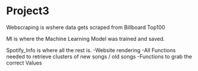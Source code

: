 # Project3


Webscraping  is wshere data gets scraped from Billboard Top100 

Ml is where the Machine Learning Model was trained and saved. 

Spotify_Info is where all the rest is.
  -Website rendering
  -All Functions needed to retrieve clusters of new songs / old songs
  -Functions to grab the correct Values
  
